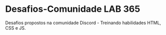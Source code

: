 # Desafios-Comunidade LAB 365
Desafios propostos na comunidade Discord - Treinando habilidades HTML, CSS e JS. 
